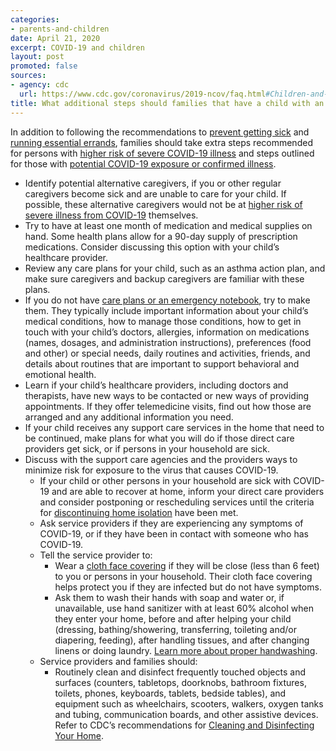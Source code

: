 ```yaml
---
categories:
- parents-and-children
date: April 21, 2020
excerpt: COVID-19 and children
layout: post
promoted: false
sources:
- agency: cdc
  url: https://www.cdc.gov/coronavirus/2019-ncov/faq.html#Children-and-Youth-with-Special-Healthcare-Needs
title: What additional steps should families that have a child with an underlying medical condition or special health care need take?
---
```


In addition to following the recommendations to [prevent getting sick](https://www.cdc.gov/coronavirus/2019-ncov/prevent-getting-sick/index.html) and [running essential errands](https://www.cdc.gov/coronavirus/2019-ncov/daily-life-coping/essential-goods-services.html), families should take extra steps recommended for persons with [higher risk of severe COVID-19 illness](https://www.cdc.gov/coronavirus/2019-ncov/need-extra-precautions/groups-at-higher-risk.html) and steps outlined for those with [potential COVID-19 exposure or confirmed illness](https://www.cdc.gov/coronavirus/2019-ncov/prevent-getting-sick/social-distancing.html).

- Identify potential alternative caregivers, if you or other regular caregivers become sick and are unable to care for your child. If possible, these alternative caregivers would not be at [higher risk of severe illness from COVID-19](https://www.cdc.gov/coronavirus/2019-ncov/need-extra-precautions/people-at-higher-risk.html) themselves.
- Try to have at least one month of medication and medical supplies on hand. Some health plans allow for a 90-day supply of prescription medications. Consider discussing this option with your child’s healthcare provider.
- Review any care plans for your child, such as an asthma action plan, and make sure caregivers and backup caregivers are familiar with these plans.
- If you do not have [care plans or an emergency notebook](https://www.cdc.gov/childrenindisasters/children-with-special-healthcare-needs.html), try to make them. They typically include important information about your child’s medical conditions, how to manage those conditions, how to get in touch with your child’s doctors, allergies, information on medications (names, dosages, and administration instructions), preferences (food and other) or special needs, daily routines and activities, friends, and details about routines that are important to support behavioral and emotional health.
- Learn if your child’s healthcare providers, including doctors and therapists, have new ways to be contacted or new ways of providing appointments. If they offer telemedicine visits, find out how those are arranged and any additional information you need.
- If your child receives any support care services in the home that need to be continued, make plans for what you will do if those direct care providers get sick, or if persons in your household are sick.
- Discuss with the support care agencies and the providers ways to minimize risk for exposure to the virus that causes COVID-19.
  - If your child or other persons in your household are sick with COVID-19 and are able to recover at home, inform your direct care providers and consider postponing or rescheduling services until the criteria for [discontinuing home isolation](https://www.cdc.gov/coronavirus/2019-ncov/if-you-are-sick/steps-when-sick.html) have been met.
  - Ask service providers if they are experiencing any symptoms of COVID-19, or if they have been in contact with someone who has COVID-19.
  - Tell the service provider to:
    - Wear a [cloth face covering](https://www.cdc.gov/coronavirus/2019-ncov/prevent-getting-sick/cloth-face-cover-faq.html) if they will be close (less than 6 feet) to you or persons in your household. Their cloth face covering helps protect you if they are infected but do not have symptoms.
    - Ask them to wash their hands with soap and water or, if unavailable, use hand sanitizer with at least 60% alcohol when they enter your home, before and after helping your child (dressing, bathing/showering, transferring, toileting and/or diapering, feeding), after handling tissues, and after changing linens or doing laundry. [Learn more about proper handwashing](https://www.youtube.com/watch?v=d914EnpU4Fo).
  - Service providers and families should:
    - Routinely clean and disinfect frequently touched objects and surfaces (counters, tabletops, doorknobs, bathroom fixtures, toilets, phones, keyboards, tablets, bedside tables), and equipment such as wheelchairs, scooters, walkers, oxygen tanks and tubing, communication boards, and other assistive devices. Refer to CDC’s recommendations for [Cleaning and Disinfecting Your Home](https://www.cdc.gov/coronavirus/2019-ncov/prevent-getting-sick/disinfecting-your-home.html).
